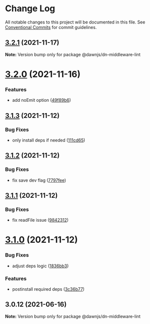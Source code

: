 # Change Log

All notable changes to this project will be documented in this file.
See [Conventional Commits](https://conventionalcommits.org) for commit guidelines.

## [3.2.1](https://github.com/alibaba/dawn/compare/@dawnjs/dn-middleware-lint@3.2.0...@dawnjs/dn-middleware-lint@3.2.1) (2021-11-17)

**Note:** Version bump only for package @dawnjs/dn-middleware-lint

# [3.2.0](https://github.com/alibaba/dawn/compare/@dawnjs/dn-middleware-lint@3.1.3...@dawnjs/dn-middleware-lint@3.2.0) (2021-11-16)

### Features

- add noEmit option ([49f89b6](https://github.com/alibaba/dawn/commit/49f89b6f2b2f5b00c84eac0fef49aa0be673b132))

## [3.1.3](https://github.com/alibaba/dawn/compare/@dawnjs/dn-middleware-lint@3.1.2...@dawnjs/dn-middleware-lint@3.1.3) (2021-11-12)

### Bug Fixes

- only install deps if needed ([111cd65](https://github.com/alibaba/dawn/commit/111cd65713ef211df8e3ab3ab1e3302f9be6994d))

## [3.1.2](https://github.com/alibaba/dawn/compare/@dawnjs/dn-middleware-lint@3.1.1...@dawnjs/dn-middleware-lint@3.1.2) (2021-11-12)

### Bug Fixes

- fix save dev flag ([7797fee](https://github.com/alibaba/dawn/commit/7797fee6b070620f52a173e5dedca83b9c32728b))

## [3.1.1](https://github.com/alibaba/dawn/compare/@dawnjs/dn-middleware-lint@3.1.0...@dawnjs/dn-middleware-lint@3.1.1) (2021-11-12)

### Bug Fixes

- fix readFile issue ([9842312](https://github.com/alibaba/dawn/commit/984231235e8b0f08c07bcb69a48c629dfff1e3f9))

# [3.1.0](https://github.com/alibaba/dawn/compare/@dawnjs/dn-middleware-lint@3.0.12...@dawnjs/dn-middleware-lint@3.1.0) (2021-11-12)

### Bug Fixes

- adjust deps logic ([1836bb3](https://github.com/alibaba/dawn/commit/1836bb3ee5f1421935ab97f4d3102f532f90c6a6))

### Features

- postinstall required deps ([3c36b77](https://github.com/alibaba/dawn/commit/3c36b7733396952c89e887321f5d9f3d89641df3))

## 3.0.12 (2021-06-16)

**Note:** Version bump only for package @dawnjs/dn-middleware-lint
